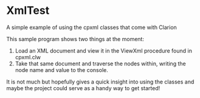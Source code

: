 # XmlTest
A simple example of using the cpxml classes that come with Clarion

This sample program shows two things at the moment:

1. Load an XML document and view it in the ViewXml procedure found in cpxml.clw
2. Take that same document and traverse the nodes within, writing the node name and value to the console.

It is not much but hopefully gives a quick insight into using the classes and maybe the project could serve as a handy way to get started!
